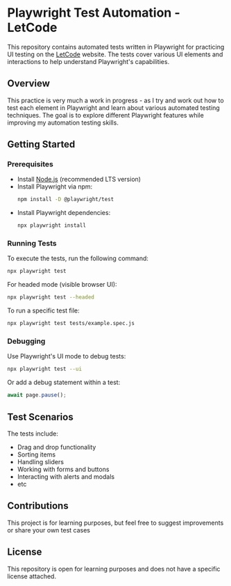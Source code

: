 # Playwright Test Automation - LetCode

This repository contains automated tests written in Playwright for practicing UI testing on the [LetCode](https://letcode.in/) website. The tests cover various UI elements and interactions to help understand Playwright's capabilities.

## Overview
This practice is very much a work in progress - as I try and work out how to test each element in Playwright and learn about various automated testing techniques. The goal is to explore different Playwright features while improving my automation testing skills.

## Getting Started

### Prerequisites
- Install [Node.js](https://nodejs.org/) (recommended LTS version)
- Install Playwright via npm:
  ```sh
  npm install -D @playwright/test
  ```
- Install Playwright dependencies:
  ```sh
  npx playwright install
  ```

### Running Tests
To execute the tests, run the following command:
```sh
npx playwright test
```

For headed mode (visible browser UI):
```sh
npx playwright test --headed
```

To run a specific test file:
```sh
npx playwright test tests/example.spec.js
```

### Debugging
Use Playwright's UI mode to debug tests:
```sh
npx playwright test --ui
```
Or add a debug statement within a test:
```js
await page.pause();
```

## Test Scenarios
The tests include:
- Drag and drop functionality
- Sorting items
- Handling sliders
- Working with forms and buttons
- Interacting with alerts and modals
- etc

## Contributions
This project is for learning purposes, but feel free to suggest improvements or share your own test cases

## License
This repository is open for learning purposes and does not have a specific license attached.



